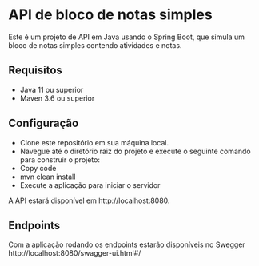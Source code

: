 # API de bloco de notas simples

Este é um projeto de API em Java usando o Spring Boot, que simula um bloco de notas simples contendo atividades e notas.

## Requisitos

* Java 11 ou superior
* Maven 3.6 ou superior

## Configuração
* Clone este repositório em sua máquina local.
* Navegue até o diretório raiz do projeto e execute o seguinte comando para construir o projeto:
* Copy code
* mvn clean install
* Execute a aplicação para iniciar o servidor

A API estará disponível em http://localhost:8080.

## Endpoints

Com a aplicação rodando os endpoints estarão disponíveis no Swegger http://localhost:8080/swagger-ui.html#/
